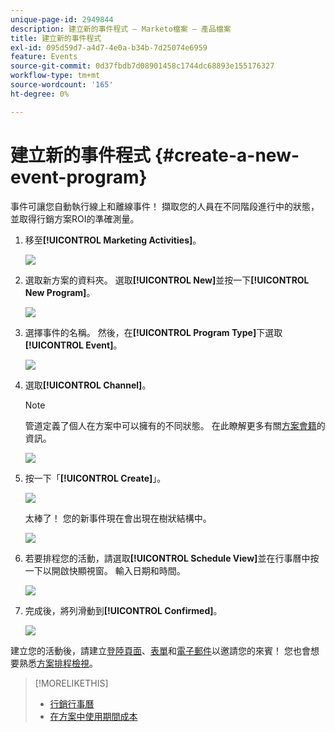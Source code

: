 ```yaml
---
unique-page-id: 2949844
description: 建立新的事件程式 — Marketo檔案 — 產品檔案
title: 建立新的事件程式
exl-id: 095d59d7-a4d7-4e0a-b34b-7d25074e6959
feature: Events
source-git-commit: 0d37fbdb7d08901458c1744dc68893e155176327
workflow-type: tm+mt
source-wordcount: '165'
ht-degree: 0%

---
```


# 建立新的事件程式 {#create-a-new-event-program}

事件可讓您自動執行線上和離線事件！ 擷取您的人員在不同階段進行中的狀態，並取得行銷方案ROI的準確測量。

1. 移至&#x200B;**[!UICONTROL Marketing Activities]**。

   ![](assets/ma.png)

1. 選取新方案的資料夾。 選取&#x200B;**[!UICONTROL New]**&#x200B;並按一下&#x200B;**[!UICONTROL New Program]**。

   ![](assets/image2015-2-26-14-3a24-3a30.png)

1. 選擇事件的名稱。 然後，在&#x200B;**[!UICONTROL Program Type]**&#x200B;下選取&#x200B;**[!UICONTROL Event]**。

   ![](assets/image2015-2-26-14-3a26-3a6.png)

1. 選取&#x200B;**[!UICONTROL Channel]**。

   >[!NOTE]
   >
   >管道定義了個人在方案中可以擁有的不同狀態。 在此瞭解更多有關[方案會籍](/help/marketo/product-docs/core-marketo-concepts/programs/creating-programs/understanding-program-membership.md)的資訊。

   ![](assets/image2015-2-26-14-3a29-3a3.png)

1. 按一下「**[!UICONTROL Create]**」。

   ![](assets/image2015-2-26-14-3a33-3a17.png)

   太棒了！ 您的新事件現在會出現在樹狀結構中。

   ![](assets/image2015-2-26-14-3a34-3a33.png)

1. 若要排程您的活動，請選取&#x200B;**[!UICONTROL Schedule View]**&#x200B;並在行事曆中按一下以開啟快顯視窗。 輸入日期和時間。

   ![](assets/image2016-3-25-14-3a17-3a33.png)

1. 完成後，將列滑動到&#x200B;**[!UICONTROL Confirmed]**。

   ![](assets/image2016-3-25-14-3a18-3a13.png)

建立您的活動後，請建立[登陸頁面](/help/marketo/product-docs/demand-generation/landing-pages/free-form-landing-pages/create-a-free-form-landing-page.md)、[表單](/help/marketo/product-docs/demand-generation/forms/creating-a-form/create-a-form.md)和[電子郵件](/help/marketo/product-docs/email-marketing/email-programs/creating-an-email-program/create-an-email-program.md)以邀請您的來賓！ 您也會想要熟悉[方案排程檢視](https://docs.marketo.com/display/docs/program+schedule+view)。

>[!MORELIKETHIS]
>
>* [行銷行事曆](/help/marketo/product-docs/core-marketo-concepts/marketing-calendar/understanding-the-calendar/navigating-the-marketing-calendar.md)
>* [在方案中使用期間成本](/help/marketo/product-docs/core-marketo-concepts/programs/working-with-programs/using-period-costs-in-a-program.md)
